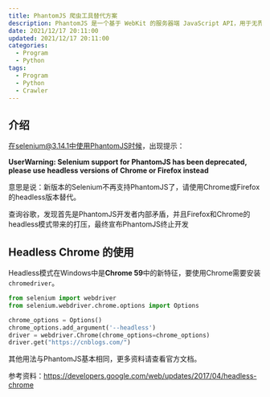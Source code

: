 ```yaml
---
title: PhantomJS 爬虫工具替代方案
description: PhantomJS 是一个基于 WebKit 的服务器端 JavaScript API，用于无界面浏览器的访问，目前已经停止开发，推荐使用 Chrome 或 Firefox 的 headless 版本替代。
date: 2021/12/17 20:11:00
updated: 2021/12/17 20:11:00
categories:
  - Program
  - Python
tags:
  - Program
  - Python
  - Crawler
---
```


## 介绍

在selenium@3.14.1中使用PhantomJS时候，出现提示：

**UserWarning: Selenium support for PhantomJS has been deprecated, please use headless versions of Chrome or Firefox instead**

意思是说：新版本的Selenium不再支持PhantomJS了，请使用Chrome或Firefox的headless版本替代。

查询谷歌，发现首先是PhantomJS开发者内部矛盾，并且Firefox和Chrome的headless模式带来的打压，最终宣布PhantomJS终止开发

## Headless Chrome 的使用

Headless模式在Windows中是**Chrome 59**中的新特征，要使用Chrome需要安装`chromedriver`。

```python
from selenium import webdriver
from selenium.webdriver.chrome.options import Options

chrome_options = Options()
chrome_options.add_argument('--headless')
driver = webdriver.Chrome(chrome_options=chrome_options)
driver.get("https://cnblogs.com/")
```

其他用法与PhantomJS基本相同，更多资料请查看官方文档。

参考资料：https://developers.google.com/web/updates/2017/04/headless-chrome
